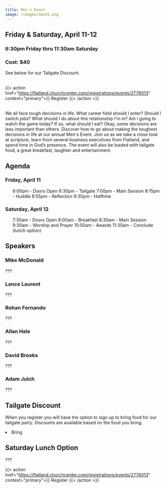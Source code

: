 ```yaml
---
title: Men's Event
image: /images/4and1.png
---
```


## Friday & Saturday, April 11-12

### 6:30pm Friday thru 11:30am Saturday

### Cost: $40

See below for our Tailgate Discount.<br><br>

{{< action href="https://flatland.churchcenter.com/registrations/events/2776013" context="primary">}}
Register
{{< /action >}}<br><br>

We all face tough decisions in life. What career field should I enter? Should I switch jobs? What should I do about this relationship I'm in? Am I going to watch the game today? If so, what should I eat? Okay, some decisions are less important than others. Discover how to go about making the toughest decisions in life at our annual Men's Event. Join us as we take a close look at scripture, learn from several business executives from Flatland, and spend time in God’s presence. The event will also be loaded with tailgate food, a great breakfast, laughter and entertainment.

## Agenda

### Friday, April 11
<ul>
  6:00pm - Doors Open
  6:30pm - Tailgate
  7:00pm - Main Session
  8:15pm - Huddle
  8:55pm - Reflection
  9:30pm - Halftime
</ul>

### Saturday, April 12
<ul>
  7:30am - Doors Open
  8:00am - Breakfast
  8:30am - Main Session
  9:30am - Worship and Prayer
  10:50am - Awards
  11:30am - Conclude (lunch option)
</ul>

## Speakers

### Mike McDonald
???
### Lance Laurent
???
### Rohan Fernando
???
### Allan Hale
???
### David Brooks
???
### Adam Julch
???

## Tailgate Discount

When you register you will have the option to sign up to bring food for our tailgate party. Discounts are available based on the food you bring.
<li>
  Bring 
</li>

## Saturday Lunch Option

???

{{< action href="https://flatland.churchcenter.com/registrations/events/2776013" context="primary">}}
Register
{{< /action >}}
